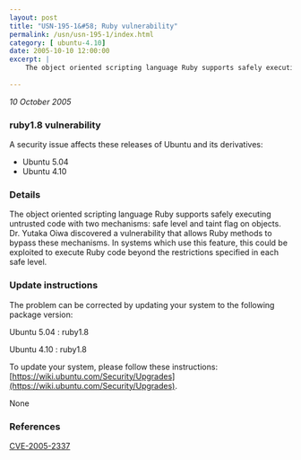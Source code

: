 ```yaml
---
layout: post
title: "USN-195-1&#58; Ruby vulnerability"
permalink: /usn/usn-195-1/index.html
category: [ ubuntu-4.10]
date: 2005-10-10 12:00:00
excerpt: |
    The object oriented scripting language Ruby supports safely executing untrusted code with two mechanisms: safe level and taint flag on objects. Dr. Yutaka Oiwa discovered a vulnerability that allows Ruby methods to bypass these mechanisms. In systems which use this feature, this could be exploited to execute Ruby code beyond the restrictions specified in each safe level.
    
--- 
```

 
 

*10 October 2005*

### ruby1.8 vulnerability

A security issue affects these releases of Ubuntu and its derivatives:

* Ubuntu 5.04
* Ubuntu 4.10

### Details

The object oriented scripting language Ruby supports safely executing untrusted code with two mechanisms: safe level and taint flag on objects. Dr. Yutaka Oiwa discovered a vulnerability that allows Ruby methods to bypass these mechanisms. In systems which use this feature, this could be exploited to execute Ruby code beyond the restrictions specified in each safe level.

### Update instructions

The problem can be corrected by updating your system to the following package version:

Ubuntu 5.04
 : ruby1.8 

Ubuntu 4.10
 : ruby1.8 

To update your system, please follow these instructions: [https://wiki.ubuntu.com/Security/Upgrades](https://wiki.ubuntu.com/Security/Upgrades).

None

### References

 
 [CVE-2005-2337](http://people.ubuntu.com/~ubuntu-security/cve/CVE-2005-2337)
 

